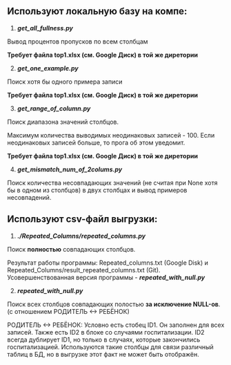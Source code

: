 Используют **локальную базу** на компе:
-----------------------------------

1) ***get_all_fullness.py***

Вывод процентов пропусков по всем столбцам 

**Требует файла top1.xlsx (см. Google Диск) в той же диретории**

2) ***get_one_example.py***

Поиск хотя бы одного примера записи 

**Требует файла top1.xlsx (см. Google Диск) в той же диретории**

3) ***get_range_of_column.py***

Поиск диапазона значений столбцов.

Максимум количества выводимых неодинаковых записей - 100.
Если неодинаковых записей больше, то прога об этом уведомит.

**Требует файла top1.xlsx (см. Google Диск) в той же диретории**

4) ***get_mismatch_num_of_2colums.py***

Поиск количества несовпадающих значений (не считая при None хотя бы в одном из столбцов) в двух столбцах и вывод примеров несовпадений.

Используют csv-файл выгрузки:
-----------------------------------

1) ***./Repeated_Columns/repeated_columns.py***

Поиск **полностью** совпадающих столбцов.

Результат работы программы: Repeated_columns.txt (Google Disk) и Repeated_Columns/result_repeated_columns.txt (Git).
Усовершенствованная версия программы - ***repeated_with_null.py***

2) ***repeated_with_null.py***

Поиск всех столбцов совпадающих полостью **за исключение NULL-ов**. (с отношением РОДИТЕЛЬ <-> РЕБЁНОК)

РОДИТЕЛЬ <-> РЕБЁНОК:
Условно есть стобец ID1. Он заполнен для всех записей. Также есть ID2 в блоке со случаями госпитализации. ID2 всегда дублирует ID1, но только в случаях, которые закончились госпитализацией.
Используются такие столбцы для связи различный таблиц в БД, но в выгрузке этот факт не может быть отображён.
